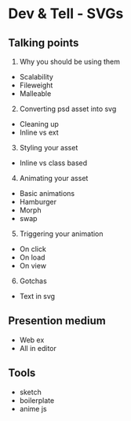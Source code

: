# Dev & Tell - SVGs

## Talking points

1. Why you should be using them
  - Scalability
  - Fileweight
  - Malleable

2. Converting psd asset into svg
  - Cleaning up
  - Inline vs ext

3. Styling your asset
  - Inline vs class based

4. Animating your asset
  - Basic animations
  - Hamburger
  - Morph
  - swap

5. Triggering your animation
  - On click
  - On load
  - On view

6. Gotchas
  - Text in svg


## Presention medium
- Web ex
- All in editor


## Tools
- sketch
- boilerplate
- anime js



